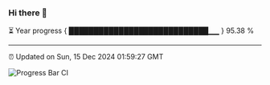 ### Hi there 👋

⏳ Year progress { ████████████████████████████▁▁ } 95.38 %

---

⏰ Updated on Sun, 15 Dec 2024 01:59:27 GMT

![Progress Bar CI](https://github.com/ZhaoGui/ZhaoGui/workflows/Progress%20Bar%20CI/badge.svg)

